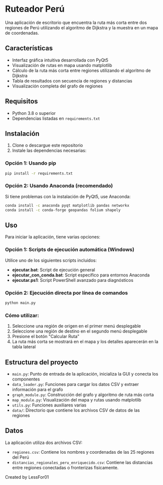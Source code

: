 # Ruteador Perú

Una aplicación de escritorio que encuentra la ruta más corta entre dos regiones de Perú utilizando el algoritmo de Dijkstra y la muestra en un mapa de coordenadas.

## Características

- Interfaz gráfica intuitiva desarrollada con PyQt5
- Visualización de rutas en mapa usando matplotlib
- Cálculo de la ruta más corta entre regiones utilizando el algoritmo de Dijkstra
- Tabla de resultados con secuencia de regiones y distancias
- Visualización completa del grafo de regiones

## Requisitos

- Python 3.8 o superior
- Dependencias listadas en `requirements.txt`

## Instalación

1. Clone o descargue este repositorio
2. Instale las dependencias necesarias:

### Opción 1: Usando pip
```bash
pip install -r requirements.txt
```

### Opción 2: Usando Anaconda (recomendado)
Si tiene problemas con la instalación de PyQt5, use Anaconda:
```bash
conda install -c anaconda pyqt matplotlib pandas networkx
conda install -c conda-forge geopandas folium shapely
```

## Uso

Para iniciar la aplicación, tiene varias opciones:

### Opción 1: Scripts de ejecución automática (Windows)
Utilice uno de los siguientes scripts incluidos:

- **ejecutar.bat**: Script de ejecución general
- **ejecutar_con_conda.bat**: Script específico para entornos Anaconda
- **ejecutar.ps1**: Script PowerShell avanzado para diagnósticos

### Opción 2: Ejecución directa por línea de comandos
```bash
python main.py
```

### Cómo utilizar:

1. Seleccione una región de origen en el primer menú desplegable
2. Seleccione una región de destino en el segundo menú desplegable
3. Presione el botón "Calcular Ruta"
4. La ruta más corta se mostrará en el mapa y los detalles aparecerán en la tabla lateral

## Estructura del proyecto

- `main.py`: Punto de entrada de la aplicación, inicializa la GUI y conecta los componentes
- `data_loader.py`: Funciones para cargar los datos CSV y extraer información para el grafo
- `graph_module.py`: Construcción del grafo y algoritmo de ruta más corta
- `map_module.py`: Visualización del mapa y rutas usando matplotlib
- `utils.py`: Funciones auxiliares varias
- `data/`: Directorio que contiene los archivos CSV de datos de las regiones

## Datos

La aplicación utiliza dos archivos CSV:
- `regiones.csv`: Contiene los nombres y coordenadas de las 25 regiones del Perú
- `distancias_regionales_peru_enriquecido.csv`: Contiene las distancias entre regiones conectadas o fronterizas fisicamente.

Created by LessFor01

